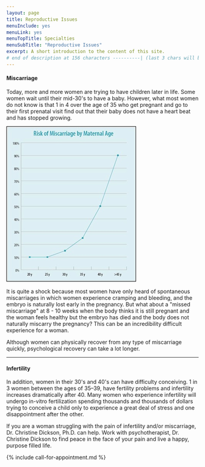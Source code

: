 ```yaml
---
layout: page
title: Reproductive Issues
menuInclude: yes
menuLink: yes
menuTopTitle: Specialties
menuSubTitle: "Reproductive Issues"
excerpt: A short introduction to the content of this site.
# end of description at 156 characters ----------| (last 3 chars will be replaced by '...' on overflow)
---
```


<h4>Miscarriage</h4>

Today, more and more women are trying to have children later in life. Some women wait until their mid-30's to have a baby. However, what most women do not know is that 1 in 4 over the age of 35 who get pregnant and go to their first prenatal visit find out that their baby does not have a heart beat and has stopped growing.

![miscarriage_rate.jpg](/images/miscarriage_rate.jpg)

It is quite a shock because most women have only heard of spontaneous miscarriages in which women experience cramping and bleeding, and the embryo is naturally lost early in the pregnancy. But what about a "missed miscarriage" at 8 - 10 weeks when the body thinks it is still pregnant and the woman feels healthy but the embryo has died and the body does not naturally miscarry the pregnancy? This can be an incredibility difficult experience for a woman.

Although women can physically recover from any type of miscarriage quickly, psychological recovery can take a lot longer.

<hr>

<h4>Infertility</h4>

In addition, women in their 30's and 40's can have difficulty conceiving. 1 in 3 women between the ages of 35–39, have fertility problems and infertility increases dramatically after 40. Many women who experience infertility will undergo in-vitro fertilization spending thousands and thousands of dollars trying to conceive a child only to experience a great deal of stress and one disappointment after the other.

If you are a woman struggling with the pain of infertility and/or miscarriage, Dr. Christine Dickson, Ph.D. can help.  Work with psychotherapist, Dr. Christine Dickson to find peace in the face of your pain and live a happy, purpose filled life.

{% include call-for-appointment.md %}
